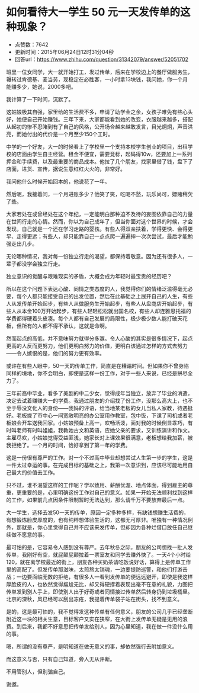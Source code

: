 # 如何看待大一学生 50 元一天发传单的这种现象？
- 点赞数：7642
- 更新时间：2015年06月24日12时31分04秒
- 回答url：https://www.zhihu.com/question/31342079/answer/52051702
<body>
 <p data-pid="uO3SQgf6">班里一位女同学，大一就开始打工，发过传单，后来在学校边上的餐厅做服务生，辗转过肯德基、麦当劳，现稳定在必胜客，一小时拿13块钱，我问她，你一个月能赚多少，她说，2000多吧。</p>
 <p data-pid="ZSXVD9On">我计算了一下时间，沉默了。</p>
 <p data-pid="IBVivZn9">这姑娘极其自强，家里给的生活费不多，申请了助学金之余，女孩子难免有些心头好，她便自己开始赚钱。三年下来，大家都能看到她的改变，衣服越来越多，搭配从起初的惨不忍睹到有了自己的风格，公开场合越来越敢发言，目光炯炯，声音洪亮，而她付出的代价是一个月至少150个工时。</p>
 <p data-pid="MeP8noet">中学的一个好友，大一的时候看上了学校里一个支持本校学生创业的项目，出租学校的店面由学生自主经营。租金不便宜，需要竞标，起码得10w，还要加上一系列押金和手续费，以及最重要的商品成本。他拉了几个朋友，找家里借了钱，盘下了店面，进货、宣传，据说生意红红火火的，非常好。</p>
 <p data-pid="-Uxctn-D">我问他什么时候开始回本的，他说花了一年。</p>
 <p data-pid="2OSeWw_7">然后呢，我接着问，一个月进账多少？他笑了笑，吃喝不愁，玩乐尚可，嫖赌稍欠了些。</p>
 <p data-pid="VPKKhFu_">大家若处在或曾经处在这个年纪，一定能明白那种迫不及待的妄图依靠自己的力量在世间行走的心情。然而，你以为自己成年了，但当你面对这个世界的时候，才会发现，自己就是一个还在学习走路的婴孩。有些人得双亲扶着，学得更快、会得更早、走得更远；有些人，却只能靠自己一点点爬一遍遍摔一次次尝试，最后才能勉强走出几步。</p>
 <p data-pid="loR0Q04V">无论哪种情况，我对每一份独立行走的渴望，都保持着敬意。因为还有很多人，一辈子都没学会独立行走。</p>
 <p data-pid="kASzHYek">独立意识的觉醒与艰难现实的矛盾，大概会成为年轻时最宝贵的经历吧？</p>
 <p data-pid="-6CD7L2T">所以在这个问题下表达心酸、同情之类态度的人，我觉得你们的情绪泛滥得毫无必要，每个人都只能接受自己的出发位置，然后在此基础之上展开自己的人生，有些人从发传单开始起步，有些人从做服务生开始起步，有些人从盘商店开始起步，有些人从本金100万开始起步，有些人轻轻松松就出国名校，有些人却连雅思托福的学费都得硬着头皮凑。每个人都有自己发展的局限性，极少极少数人能打破天花板，但所有的人都不得不承认，这就是命啊。</p>
 <p data-pid="K3h8mNtU">然而起点的高低，并不意味努力就得分多寡。令人心酸的其实是很多情况下，起点更高的人反而更努力，他们更明白努力的价值，更明白该通过怎样的方式去努力——令人嫉恨的是，他们的努力更有效率。</p>
 <p data-pid="EWj0HJsQ">或许在有些人眼中，50一天的传单工作，简直是在糟蹋时间。但如果你不曾身陷同样的境地，你不会明白，即使是这样一份工作，对于一些人来说，已经是拼尽全力了。</p>
 <p data-pid="AqWQea6M">三年前高中毕业，看多了美剧的中二少女，觉得成年当独立，放弃了毕业的消遣，决定去试着赚赚大一的学费。我通过朋友的介绍找了份工作，没那么高大上，也不至于辱没文化人的身份——我妈的评语，给当地某老板的女儿当私人家教，待遇挺好。老板拨了市中心一间宽敞明亮的办公室用作教室，包中饭，下课了司机或者老板娘会开车送我回家。小姑娘预备上高一，欢畅活泼，面对我的时候倒显乖巧，有时叫老师有时叫姐姐，我教她古文和英语，应她父亲的要求，又训练演讲和作文。主雇尽欢，小姑娘觉得受益匪浅，她家长对上课效果很满意，老板想给我加薪，被我拒绝了。一个月的时间，恰好拿到了第一年的学费。</p>
 <p data-pid="x6scx-mk">这是一份很有尊严的工作。对一个不过高中毕业却想尝试人生第一步的学生，这是一件太过幸运的事。在完成目标的基础之上，我第一次意识到，应该尽可能地用自己最大的价值去工作。</p>
 <p data-pid="odRI1zVy">只不过，谁不渴望这样的工作呢？学以致用、薪酬优渥、地点体面，得到雇主的尊重，更重要的是，心里明确这份工作对自己的意义。如果一开始无法顺利找到这样的工作，如果前几点因条件限制暂时无法达到，那么请千万不要放弃最后一点。</p>
 <p data-pid="igGN9kLw">大一学生，选择去发50一天的传单，原因一定多种多样，有缺钱想赚生活费的，有想锻炼脸皮厚度的，也有纯粹想体验生活的，这都无可厚非。唯独有一种情况例外，那就是，你心里觉得自己并不应该来发传单，但却因为各种烂借口放任自己继续做不愿意的事。</p>
 <p data-pid="bq7DrHyV">最可怕的是，它容易令人感到没有尊严。去年秋冬之际，朋友的公司想找一批人发传单，我刚好有空，就屁颠屁颠拉着一票室友和同学去赚外快了。一天4个小时给120，就在离学校最近的街上，朋友各种买奶茶请吃饭说好话，算得上是传单工作里的高配了。但发传单那滋味，太煎熬太销魂，一边要提防巡警，和他们打游击战；一边要面临无数的拒绝，有很多人一看到发传单的便远远避开，即使是我这样厚脸皮的人，也依然觉得尴尬无比，却又得硬撑着表现出毫不在意的礼貌，力图把传单发到别人手上，即使别人出于好奇或者同情接过传单然后转身扔到垃圾桶里。北京的深秋，风已经可以刮出冻疮，我提着传单袋子站在街头，找不到意义。</p>
 <p data-pid="bQYN4-cu">是的，这是最可怕的，我不觉得发这种传单有任何意义，朋友的公司几乎已经垄断附近这一块的相关生意，目标客户又实在狭窄，在大街上发传单无疑是无用的浪费。到后来，我都不好意思把传单发给别人，因为心里知道，我在做一件没什么用的事。</p>
 <p data-pid="s5gGo5-v">嗯，所谓的没有尊严，是明知道在做无意义的事，却依然强行去附加意义。</p>
 <p data-pid="0JaoU50i">而这意义与否，只有自己知道，旁人无从评断。</p>
 <p data-pid="md2K1PqC">不用管别人，但别骗自己。</p>
 <p data-pid="w6liZWoX">谢邀。</p>
</body>